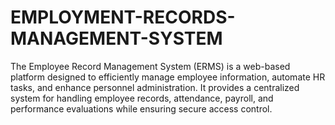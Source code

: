 # EMPLOYMENT-RECORDS-MANAGEMENT-SYSTEM
The Employee Record Management System (ERMS) is a web-based platform designed to efficiently manage employee information, automate HR tasks, and enhance personnel administration. It provides a centralized system for handling employee records, attendance, payroll, and performance evaluations while ensuring secure access control.
